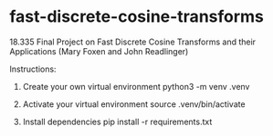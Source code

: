 # fast-discrete-cosine-transforms
18.335 Final Project on Fast Discrete Cosine Transforms and their Applications (Mary Foxen and John Readlinger)

Instructions:

1) Create your own virtual environment
python3 -m venv .venv

2) Activate your virtual environment
source .venv/bin/activate

3) Install dependencies
pip install -r requirements.txt
